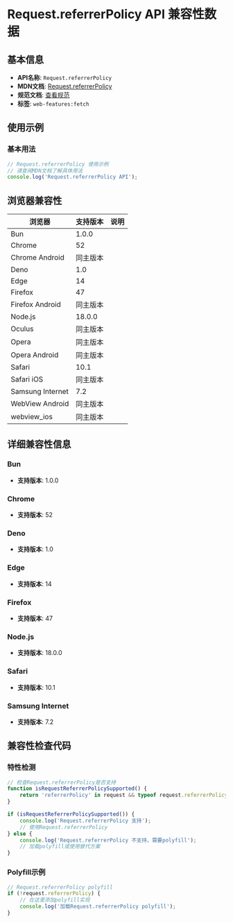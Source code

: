 # Request.referrerPolicy API 兼容性数据

## 基本信息

- **API名称**: `Request.referrerPolicy`
- **MDN文档**: [Request.referrerPolicy](https://developer.mozilla.org/docs/Web/API/Request/referrerPolicy)
- **规范文档**: [查看规范](https://fetch.spec.whatwg.org/#ref-for-dom-request-referrerpolicy②)
- **标签**: `web-features:fetch`

## 使用示例

### 基本用法

```javascript
// Request.referrerPolicy 使用示例
// 请查阅MDN文档了解具体用法
console.log('Request.referrerPolicy API');
```

## 浏览器兼容性

| 浏览器 | 支持版本 | 说明 |
|--------|----------|------|
| Bun | 1.0.0 |  |
| Chrome | 52 |  |
| Chrome Android | 同主版本 |  |
| Deno | 1.0 |  |
| Edge | 14 |  |
| Firefox | 47 |  |
| Firefox Android | 同主版本 |  |
| Node.js | 18.0.0 |  |
| Oculus | 同主版本 |  |
| Opera | 同主版本 |  |
| Opera Android | 同主版本 |  |
| Safari | 10.1 |  |
| Safari iOS | 同主版本 |  |
| Samsung Internet | 7.2 |  |
| WebView Android | 同主版本 |  |
| webview_ios | 同主版本 |  |

## 详细兼容性信息

### Bun

- **支持版本**: 1.0.0

### Chrome

- **支持版本**: 52

### Deno

- **支持版本**: 1.0

### Edge

- **支持版本**: 14

### Firefox

- **支持版本**: 47

### Node.js

- **支持版本**: 18.0.0

### Safari

- **支持版本**: 10.1

### Samsung Internet

- **支持版本**: 7.2

## 兼容性检查代码

### 特性检测

```javascript
// 检查Request.referrerPolicy是否支持
function isRequestReferrerPolicySupported() {
    return 'referrerPolicy' in request && typeof request.referrerPolicy === 'function';
}

if (isRequestReferrerPolicySupported()) {
    console.log('Request.referrerPolicy 支持');
    // 使用Request.referrerPolicy
} else {
    console.log('Request.referrerPolicy 不支持，需要polyfill');
    // 加载polyfill或使用替代方案
}
```

### Polyfill示例

```javascript
// Request.referrerPolicy polyfill
if (!request.referrerPolicy) {
    // 在这里添加polyfill实现
    console.log('加载Request.referrerPolicy polyfill');
}
```

